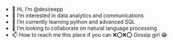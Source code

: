 - 👋 Hi, I’m @desireepp
- 👀 I’m interested in data analytics and communications
- 🌱 I’m currently learning python and advanced SQL
- 💞️ I’m looking to collaborate on natural language processing
- 📫 How to reach me this place if you can ❌⭕❌⭕ Gossip girl 😂

<!---
desireepp/desireepp is a ✨ special ✨ repository because its `README.md` (this file) appears on your GitHub profile.
You can click the Preview link to take a look at your changes.
--->
